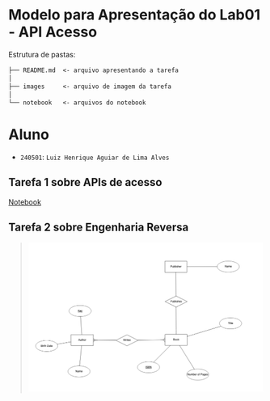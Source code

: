# Modelo para Apresentação do Lab01 - API Acesso

Estrutura de pastas:

~~~
├── README.md  <- arquivo apresentando a tarefa
│
├── images     <- arquivo de imagem da tarefa
│
└── notebook   <- arquivos do notebook
~~~

# Aluno
* `240501`: `Luiz Henrique Aguiar de Lima Alves`

## Tarefa 1 sobre APIs de acesso
[Notebook](notebook/lab01.ipynb)

## Tarefa 2 sobre Engenharia Reversa
> ![Diagrama de Orquestração](images/Diagram.png)
